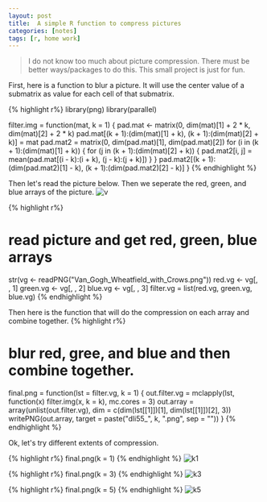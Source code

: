 ```yaml
---
layout: post
title:  A simple R function to compress pictures
categories: [notes]
tags: [r, home work]
---
```

>I do not know too much about picture compression. There must be better ways/packages to do this. This small project is just for fun.

First, here is a function to blur a picture. It will use the center value of a submatrix as value for each cell of that submatrix.

{% highlight r%}
library(png)
library(parallel)

filter.img = function(mat, k = 1) {
    pad.mat <- matrix(0, dim(mat)[1] + 2 * k, dim(mat)[2] + 2 * k)
    pad.mat[(k + 1):(dim(mat)[1] + k), (k + 1):(dim(mat)[2] + k)] = mat
    pad.mat2 = matrix(0, dim(pad.mat)[1], dim(pad.mat)[2])
    for (i in (k + 1):(dim(mat)[1] + k)) {
        for (j in (k + 1):(dim(mat)[2] + k)) {
            pad.mat2[i, j] = mean(pad.mat[(i - k):(i + k), (j - k):(j + k)])
        }
    }
    pad.mat2[(k + 1):(dim(pad.mat2)[1] - k), (k + 1):(dim(pad.mat2)[2] - k)]
}
{% endhighlight %}

Then let's read the picture below. Then we seperate the red, green, and blue arrays of the picture.
![v](http://i.imgur.com/HclZzde.png)

{% highlight r%}
# read picture and get red, green, blue arrays
str(vg <- readPNG("Van_Gogh_Wheatfield_with_Crows.png"))
red.vg <- vg[, , 1]
green.vg <- vg[, , 2]
blue.vg <- vg[, , 3]
filter.vg = list(red.vg, green.vg, blue.vg)
{% endhighlight %}

Then here is the function that will do the compression on each array and combine together.
{% highlight r%}
# blur red, gree, and blue and then combine together.
final.png = function(lst = filter.vg, k = 1) {
    out.filter.vg = mclapply(lst, function(x) filter.img(x, k = k), mc.cores = 3)
    out.array = array(unlist(out.filter.vg), dim = c(dim(lst[[1]])[1], dim(lst[[1]])[2], 
        3))
    writePNG(out.array, target = paste("dli55_", k, ".png", sep = ""))
}
{% endhighlight %}

Ok, let's try different extents of compression.

{% highlight r%}
final.png(k = 1)
{% endhighlight %}
![k1](http://i.imgur.com/poS9Cza.png)

{% highlight r%}
final.png(k = 3)
{% endhighlight %}
![k3](http://i.imgur.com/nvO5vwx.png)

{% highlight r%}
final.png(k = 5)
{% endhighlight %}
![k5](http://i.imgur.com/3Leq1uy.png)